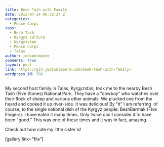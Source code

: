 ```yaml
---
title: Besh Tash with Family
date: 2012-07-14 06:38:27 Z
categories:
  - Peace Corps
tags:
  - Besh Tash
  - Kyrgyz Culture
  - Kyrgyzstan
  - Peace Corps
  - Talas
author: judsonlmoore
comments: true
layout: post
link: https://git.judsonlmoore.com/besh-tash-with-family/
wordpress_id: 780
---
```


My second host family in Talas, Kyrgyzstan, took me to the nearby Besh Tash (Five Stones) National Park. They have a "cowboy" who watches over their flock of sheep and various other animals. We plucked one from the heard and cooked it up river-side. It was delicious! By "it" I am referring  of course, to the single national dish of the Kyrgyz people: BeshBarmak (Five Fingers). I have eaten it many times. Only twice can I consider it to have been "good." This was one of these times and it was in fact, amazing.

Check out how cute my little sister is!

[gallery link="file"]
